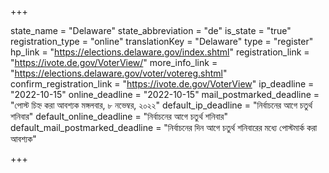 +++

state_name = "Delaware"
state_abbreviation = "de"
is_state = "true"
registration_type = "online"
translationKey = "Delaware"
type = "register"
hp_link = "https://elections.delaware.gov/index.shtml"
registration_link = "https://ivote.de.gov/VoterView/"
more_info_link = "https://elections.delaware.gov/voter/votereg.shtml"
confirm_registration_link = "https://ivote.de.gov/VoterView"
ip_deadline = "2022-10-15"
online_deadline = "2022-10-15"
mail_postmarked_deadline = "পোস্ট চিহ্ন করা আবশ্যক মঙ্গলবার, ৮ নভেম্বর, ২০২২"
default_ip_deadline = "নির্বাচনের আগে চতুর্থ শনিবার"
default_online_deadline = "নির্বাচনের আগে চতুর্থ শনিবার"
default_mail_postmarked_deadline = "নির্বাচনের দিন আগে চতুর্থ শনিবারের মধ্যে পোস্টমার্ক করা আবশ্যক"

+++